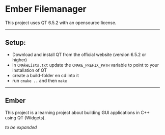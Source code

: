 # Ember Filemanager
This project uses QT 6.5.2 with an opensource license.  

---

## Setup:
- Download and install QT from the official website (version 6.5.2 or higher)
- in `CMAkeLists.txt` update the `CMAKE_PREFIX_PATH` variable to point to your installation of QT
- create a build-folder en cd into it
- run `cmake ..` and then `make`

---

## Ember
This project is a learning project about building GUI applications in C++ using QT (Widgets).

*to be expanded*